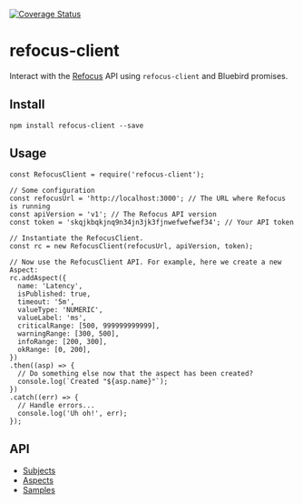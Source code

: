 [![Coverage Status](https://coveralls.io/repos/github/iamigo/refocus-client/badge.svg)](https://coveralls.io/github/iamigo/refocus-client)

# refocus-client

Interact with the [Refocus](https://github.com/salesforce/refocus) API using `refocus-client` and Bluebird promises.

## Install

`npm install refocus-client --save`

## Usage

```
const RefocusClient = require('refocus-client');

// Some configuration
const refocusUrl = 'http://localhost:3000'; // The URL where Refocus is running
const apiVersion = 'v1'; // The Refocus API version
const token = 'skqjkbqkjnq9n34jn3jk3fjnwefwefwef34'; // Your API token

// Instantiate the RefocusClient.
const rc = new RefocusClient(refocusUrl, apiVersion, token);

// Now use the RefocusClient API. For example, here we create a new Aspect:
rc.addAspect({
  name: 'Latency',
  isPublished: true,
  timeout: '5m',
  valueType: 'NUMERIC',
  valueLabel: 'ms',
  criticalRange: [500, 999999999999],
  warningRange: [300, 500],
  infoRange: [200, 300],
  okRange: [0, 200],
})
.then((asp) => {
  // Do something else now that the aspect has been created?
  console.log(`Created "${asp.name}"`);
})
.catch((err) => {
  // Handle errors...
  console.log('Uh oh!', err);
});
```

## API

- [Subjects](docs/api/subjects.md)
- [Aspects](docs/api/aspects.md)
- [Samples](docs/api/samples.md)
